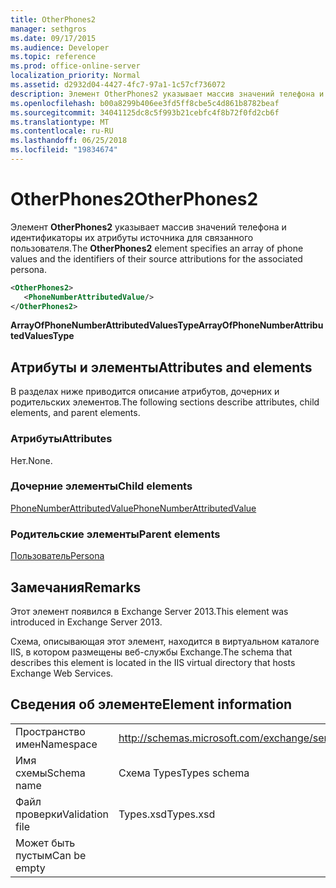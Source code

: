 ```yaml
---
title: OtherPhones2
manager: sethgros
ms.date: 09/17/2015
ms.audience: Developer
ms.topic: reference
ms.prod: office-online-server
localization_priority: Normal
ms.assetid: d2932d04-4427-4fc7-97a1-1c57cf736072
description: Элемент OtherPhones2 указывает массив значений телефона и идентификаторы их атрибуты источника для связанного пользователя.
ms.openlocfilehash: b00a8299b406ee3fd5ff8cbe5c4d861b8782beaf
ms.sourcegitcommit: 34041125dc8c5f993b21cebfc4f8b72f0fd2cb6f
ms.translationtype: MT
ms.contentlocale: ru-RU
ms.lasthandoff: 06/25/2018
ms.locfileid: "19834674"
---
```

# <a name="otherphones2"></a><span data-ttu-id="55cf0-103">OtherPhones2</span><span class="sxs-lookup"><span data-stu-id="55cf0-103">OtherPhones2</span></span>

<span data-ttu-id="55cf0-104">Элемент **OtherPhones2** указывает массив значений телефона и идентификаторы их атрибуты источника для связанного пользователя.</span><span class="sxs-lookup"><span data-stu-id="55cf0-104">The **OtherPhones2** element specifies an array of phone values and the identifiers of their source attributions for the associated persona.</span></span> 
  
```XML
<OtherPhones2>
   <PhoneNumberAttributedValue/>
</OtherPhones2>

```

 <span data-ttu-id="55cf0-105">**ArrayOfPhoneNumberAttributedValuesType**</span><span class="sxs-lookup"><span data-stu-id="55cf0-105">**ArrayOfPhoneNumberAttributedValuesType**</span></span>
## <a name="attributes-and-elements"></a><span data-ttu-id="55cf0-106">Атрибуты и элементы</span><span class="sxs-lookup"><span data-stu-id="55cf0-106">Attributes and elements</span></span>

<span data-ttu-id="55cf0-107">В разделах ниже приводится описание атрибутов, дочерних и родительских элементов.</span><span class="sxs-lookup"><span data-stu-id="55cf0-107">The following sections describe attributes, child elements, and parent elements.</span></span>
  
### <a name="attributes"></a><span data-ttu-id="55cf0-108">Атрибуты</span><span class="sxs-lookup"><span data-stu-id="55cf0-108">Attributes</span></span>

<span data-ttu-id="55cf0-109">Нет.</span><span class="sxs-lookup"><span data-stu-id="55cf0-109">None.</span></span>
  
### <a name="child-elements"></a><span data-ttu-id="55cf0-110">Дочерние элементы</span><span class="sxs-lookup"><span data-stu-id="55cf0-110">Child elements</span></span>

[<span data-ttu-id="55cf0-111">PhoneNumberAttributedValue</span><span class="sxs-lookup"><span data-stu-id="55cf0-111">PhoneNumberAttributedValue</span></span>](phonenumberattributedvalue.md)
  
### <a name="parent-elements"></a><span data-ttu-id="55cf0-112">Родительские элементы</span><span class="sxs-lookup"><span data-stu-id="55cf0-112">Parent elements</span></span>

[<span data-ttu-id="55cf0-113">Пользователь</span><span class="sxs-lookup"><span data-stu-id="55cf0-113">Persona</span></span>](persona.md)
  
## <a name="remarks"></a><span data-ttu-id="55cf0-114">Замечания</span><span class="sxs-lookup"><span data-stu-id="55cf0-114">Remarks</span></span>

<span data-ttu-id="55cf0-115">Этот элемент появился в Exchange Server 2013.</span><span class="sxs-lookup"><span data-stu-id="55cf0-115">This element was introduced in Exchange Server 2013.</span></span>
  
<span data-ttu-id="55cf0-116">Схема, описывающая этот элемент, находится в виртуальном каталоге IIS, в котором размещены веб-службы Exchange.</span><span class="sxs-lookup"><span data-stu-id="55cf0-116">The schema that describes this element is located in the IIS virtual directory that hosts Exchange Web Services.</span></span>
  
## <a name="element-information"></a><span data-ttu-id="55cf0-117">Сведения об элементе</span><span class="sxs-lookup"><span data-stu-id="55cf0-117">Element information</span></span>

|||
|:-----|:-----|
|<span data-ttu-id="55cf0-118">Пространство имен</span><span class="sxs-lookup"><span data-stu-id="55cf0-118">Namespace</span></span>  <br/> |http://schemas.microsoft.com/exchange/services/2006/types  <br/> |
|<span data-ttu-id="55cf0-119">Имя схемы</span><span class="sxs-lookup"><span data-stu-id="55cf0-119">Schema name</span></span>  <br/> |<span data-ttu-id="55cf0-120">Схема Types</span><span class="sxs-lookup"><span data-stu-id="55cf0-120">Types schema</span></span>  <br/> |
|<span data-ttu-id="55cf0-121">Файл проверки</span><span class="sxs-lookup"><span data-stu-id="55cf0-121">Validation file</span></span>  <br/> |<span data-ttu-id="55cf0-122">Types.xsd</span><span class="sxs-lookup"><span data-stu-id="55cf0-122">Types.xsd</span></span>  <br/> |
|<span data-ttu-id="55cf0-123">Может быть пустым</span><span class="sxs-lookup"><span data-stu-id="55cf0-123">Can be empty</span></span>  <br/> ||
   

